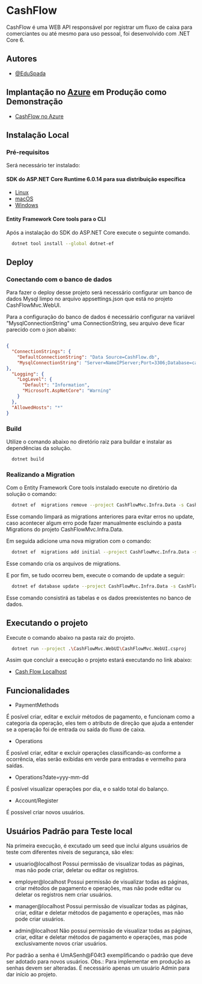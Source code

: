 # CashFlow

CashFlow é uma WEB API responsável por registrar um fluxo de caixa para comerciantes ou até mesmo para uso pessoal, foi desenvolvido com .NET Core 6.



## Autores

- [@EduSpada](https://www.github.com/EduSpada)


## Implantação no [Azure](https://portal.azure.com/) em Produção como Demonstração

 - [CashFlow no Azure](https://cashflowmjv.azurewebsites.net/)



## Instalação Local
### Pré-requisitos
Será necessário ter instalado:
#### SDK do ASP.NET Core Runtime 6.0.14 para sua distribuição específica
- [Linux](https://learn.microsoft.com/dotnet/core/install/linux?WT.mc_id=dotnet-35129-website)
- [macOS](https://dotnet.microsoft.com/en-us/download/dotnet/thank-you/sdk-6.0.406-macos-x64-installer)
- [Windows](https://dotnet.microsoft.com/en-us/download/dotnet/thank-you/sdk-6.0.406-windows-x64-installer)

#### Entity Framework Core tools para o CLI

Após a instalação do SDK do ASP.NET Core execute o seguinte comando.
```bash
  dotnet tool install --global dotnet-ef
```
    
## Deploy
### Conectando com o banco de dados
Para fazer o deploy desse projeto será necessário configurar um banco de dados Mysql limpo no arquivo appsettings.json que está no projeto CashFlowMvc.WebUI.

Para a configuração do banco de dados é necessário configurar na variável "MysqlConnectionString" uma ConnectionString, seu arquivo deve ficar parecido com o json abaixo:

```json

{
  "ConnectionStrings": {
    "DefaultConnectionString": "Data Source=CashFlow.db",
    "MysqlConnectionString": "Server=NameIPServer;Port=3306;Database=cashflowmydb;User ID=CashFlowSysAdm; Password=SuaSenha"
},
  "Logging": {
    "LogLevel": {
      "Default": "Information",
      "Microsoft.AspNetCore": "Warning"
    }
  },
  "AllowedHosts": "*"
}
```
### Build
Utilize o comando abaixo no diretório raiz para buildar e instalar as dependências da solução.
```bash
  dotnet build
```
### Realizando a Migration

Com o Entity Framework Core tools instalado execute no diretório da solução o comando:
```bash
  dotnet ef  migrations remove --project CashFlowMvc.Infra.Data -s CashFlowMvc.WebUI -c ApplicationDbContext --verbose
```
Esse comando limpará as migrations anteriores para evitar erros no update, caso acontecer algum erro pode fazer manualmente escluindo a pasta Migrations do projeto CashFlowMvc.Infra.Data.

Em seguida adicione uma nova migration com o comando:
```bash
  dotnet ef  migrations add initial --project CashFlowMvc.Infra.Data -s CashFlowMvc.WebUI -c ApplicationDbContext --verbose
```
Esse comando cria os arquivos de migrations.

E por fim, se tudo ocorreu bem, execute o comando de update a seguir:
```bash
  dotnet ef database update --project CashFlowMvc.Infra.Data -s CashFlowMvc.WebUI -c ApplicationDbContext --verbose
```
Esse comando consistirá as tabelas e os dados preexistentes no banco de dados.



## Executando o projeto

Execute o comando abaixo na pasta raiz do projeto.
```bash
  dotnet run --project .\CashFlowMvc.WebUI\CashFlowMvc.WebUI.csproj
```

Assim que concluir a execução o projeto estará executando no link abaixo:

- [Cash Flow Localhost](https://localhost:7263/)
## Funcionalidades

- PaymentMethods

É posível criar, editar e excluir métodos de pagamento, e funcionam como a categoria da operação, eles tem o atributo de direção que ajuda a entender se a operação foi de entrada ou saída do fluxo de caixa.

- Operations

É posível criar, editar e excluir operações classificando-as conforme a ocorrência, elas serão exibidas em verde para entradas e vermelho para saídas.

- Operations?date=yyy-mm-dd

É posível visualizar operações por dia, e o saldo total do balanço.

- Account/Register

É possivel criar novos usuários.


## Usuários Padrão para Teste local

Na primeira execução, é excutado um seed que inclui alguns usuários de teste com diferentes niveis de segurança, são eles:

- usuario@localhost
Possui permissão de visualizar todas as páginas, mas não pode criar, deletar ou editar os registros.

- employer@localhost
Possui permissão de visualizar todas as páginas, criar métodos de pagamento e operações, mas não pode editar ou deletar os registros nem criar usuários.

- manager@localhost
Possui permissão de visualizar todas as páginas, criar, editar e deletar métodos de pagamento e operações, mas não pode criar usuários.

- admin@localhost
Não possui permissão de visualizar todas as páginas, criar, editar e deletar métodos de pagamento e operações, mas pode exclusivamente novos criar usuários.

Por padrão a senha é UmASenh@F04t3 exemplificando o padrão que deve ser adotado para novos usuários.
Obs.: Para implementar em produção as senhas devem ser alteradas. É necessário apenas um usuário Admin para dar início ao projeto.

